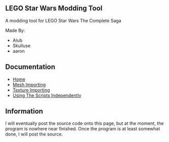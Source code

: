 ## LEGO Star Wars Modding Tool
A modding tool for LEGO Star Wars The Complete Saga

Made By:
 - Alub
 - Skulluse
 - aaron

## Documentation
 - [Home](https://github.com/alubjosne/LEGO-Modding-Tool/wiki)
 - [Mesh Importing](https://github.com/alubjosne/LEGO-Modding-Tool/wiki/Mesh-Importing)
 - [Texture Importing](https://github.com/alubjosne/LEGO-Modding-Tool/wiki/Texture-Importing)
 - [Using The Scripts Independently](https://github.com/alubjosne/LEGO-Modding-Tool/wiki/Using-The-Scripts-Independently)

## Information
I will eventually post the source code onto this page, but at the moment, the program is nowhere near finished. Once the program is at least somewhat done, I will post the source.
